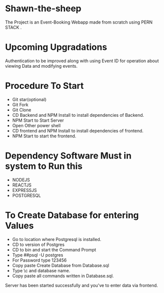 # Shawn-the-sheep

The Project is an Event-Booking Webapp made from scratch using  PERN STACK .

# Upcoming Upgradations
Authentication to be improved along with using Event ID for operation about viewing Data and modifying events.

# Procedure To Start
* Git star(optional)
* Git Fork 
* Git Clone 
* CD Backend and NPM Install to install dependencies of Backend.
* NPM Start to Start Server
* Open Other power shell
* CD frontend and NPM Install to install dependencies of frontend.
* NPM Start to start the frontend.

# Dependency Software Must in system to Run this
* NODEJS 
* REACTJS
* EXPRESSJS
* POSTGRESQL

# To Create Database for entering Values
* Go to location where Postgresql is installed.
* CD to version of Postgres
* CD to bin and start the Command Prompt
* Type ##psql -U postgres 
* For Password type  123456
* Copy paste Create Database from Database.sql
* Type \c and database name.
* Copy paste all commands written in Database.sql.

Server has been started successfully and you've to enter data via frontend.
